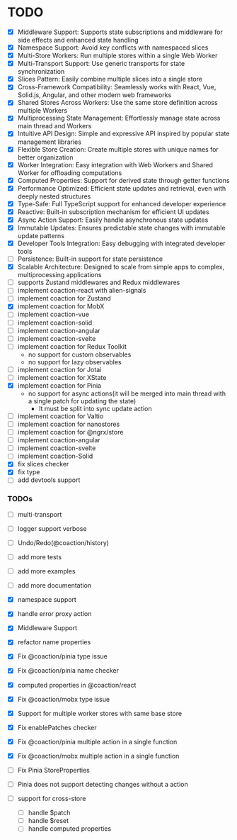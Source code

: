 # TODO

- [x] Middleware Support: Supports state subscriptions and middleware for side effects and enhanced state handling
- [x] Namespace Support: Avoid key conflicts with namespaced slices
- [x] Multi-Store Workers: Run multiple stores within a single Web Worker
- [x] Multi-Transport Support: Use generic transports for state synchronization
- [x] Slices Pattern: Easily combine multiple slices into a single store
- [x] Cross-Framework Compatibility: Seamlessly works with React, Vue, Solid.js, Angular, and other modern web frameworks
- [x] Shared Stores Across Workers: Use the same store definition across multiple Workers
- [x] Multiprocessing State Management: Effortlessly manage state across main thread and Workers
- [x] Intuitive API Design: Simple and expressive API inspired by popular state management libraries
- [x] Flexible Store Creation: Create multiple stores with unique names for better organization
- [x] Worker Integration: Easy integration with Web Workers and Shared Worker for offloading computations
- [x] Computed Properties: Support for derived state through getter functions
- [x] Performance Optimized: Efficient state updates and retrieval, even with deeply nested structures
- [x] Type-Safe: Full TypeScript support for enhanced developer experience
- [x] Reactive: Built-in subscription mechanism for efficient UI updates
- [x] Async Action Support: Easily handle asynchronous state updates
- [x] Immutable Updates: Ensures predictable state changes with immutable update patterns
- [x] Developer Tools Integration: Easy debugging with integrated developer tools
- [ ] Persistence: Built-in support for state persistence
- [x] Scalable Architecture: Designed to scale from simple apps to complex, multiprocessing applications
- [ ] supports Zustand middlewares and Redux middlewares
- [ ] implement coaction-react with alien-signals
- [ ] implement coaction for Zustand
- [x] implement coaction for MobX
- [ ] implement coaction-vue
- [ ] implement coaction-solid
- [ ] implement coaction-angular
- [ ] implement coaction-svelte
- [ ] implement coaction for Redux Toolkit
  - no support for custom observables
  - no support for lazy observables
- [ ] implement coaction for Jotai
- [ ] implement coaction for XState
- [x] implement coaction for Pinia
  - no support for async actions(it will be merged into main thread with a single patch for updating the state)
    - It must be split into sync update action
- [ ] implement coaction for Valtio
- [ ] implement coaction for nanostores
- [ ] implement coaction for @ngrx/store
- [ ] implement coaction-angular
- [ ] implement coaction-svelte
- [ ] implement coaction-Solid
- [x] fix slices checker
- [x] fix type
- [ ] add devtools support

### TODOs

- [ ] multi-transport
- [ ] logger support verbose
- [ ] Undo/Redo(@coaction/history)
- [ ] add more tests
- [ ] add more examples
- [ ] add more documentation

- [x] namespace support
- [x] handle error proxy action
- [x] Middleware Support
- [x] refactor name properties
- [x] Fix @coaction/pinia type issue
- [x] Fix @coaction/pinia name checker
- [x] computed properties in @coaction/react

- [x] Fix @coaction/mobx type issue
- [x] Support for multiple worker stores with same base store
- [x] Fix enablePatches checker
- [x] Fix @coaction/pinia multiple action in a single function
- [x] Fix @coaction/mobx multiple action in a single function
- [ ] Fix Pinia StoreProperties
- [ ] Pinia does not support detecting changes without a action
- [ ] support for cross-store
  - [ ] handle $patch
  - [ ] handle $reset
  - [ ] handle computed properties
